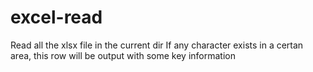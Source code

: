 # excel-read
Read all the xlsx file in the current dir
If any character exists in a certan area, this row will be output with some key information
